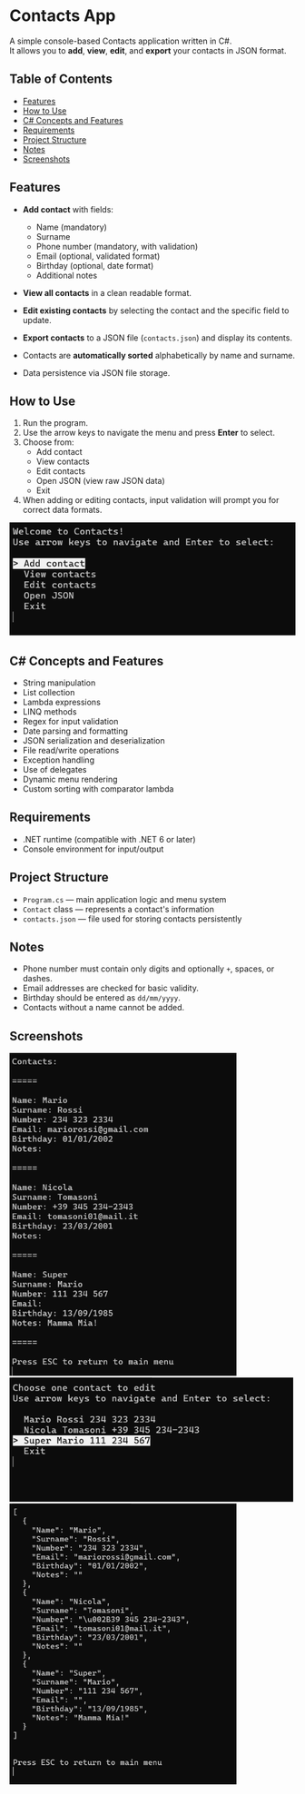 # Contacts App
A simple console-based Contacts application written in C#.  
It allows you to **add**, **view**, **edit**, and **export** your contacts in JSON format.

## Table of Contents
- [Features](#features)
- [How to Use](#how-to-use)
- [C# Concepts and Features](#c-concepts-and-features)
- [Requirements](#requirements)
- [Project Structure](#project-structure)
- [Notes](#notes)
- [Screenshots](#screenshots)

## Features
- **Add contact** with fields:  
  - Name (mandatory)  
  - Surname  
  - Phone number (mandatory, with validation)  
  - Email (optional, validated format)  
  - Birthday (optional, date format)  
  - Additional notes  

- **View all contacts** in a clean readable format.  
- **Edit existing contacts** by selecting the contact and the specific field to update.  
- **Export contacts** to a JSON file (`contacts.json`) and display its contents.  
- Contacts are **automatically sorted** alphabetically by name and surname.  
- Data persistence via JSON file storage.

## How to Use
1. Run the program.
2. Use the arrow keys to navigate the menu and press **Enter** to select.
3. Choose from:  
   - Add contact  
   - View contacts  
   - Edit contacts  
   - Open JSON (view raw JSON data)  
   - Exit  
4. When adding or editing contacts, input validation will prompt you for correct data formats.

![Contacts App Screenshot](img/screenshot_1.png)

## C# Concepts and Features
- String manipulation  
- List<T> collection  
- Lambda expressions  
- LINQ methods
- Regex for input validation  
- Date parsing and formatting  
- JSON serialization and deserialization  
- File read/write operations  
- Exception handling
- Use of delegates
- Dynamic menu rendering  
- Custom sorting with comparator lambda
  
## Requirements
- .NET runtime (compatible with .NET 6 or later)
- Console environment for input/output

## Project Structure
- `Program.cs` — main application logic and menu system  
- `Contact` class — represents a contact's information  
- `contacts.json` — file used for storing contacts persistently  

## Notes
- Phone number must contain only digits and optionally `+`, spaces, or dashes.  
- Email addresses are checked for basic validity.  
- Birthday should be entered as `dd/mm/yyyy`.  
- Contacts without a name cannot be added.

## Screenshots
<img src="img/screenshot_2.png" alt="Contacts App Screenshot" style="width: 400px;"/>

<img src="img/screenshot_3.png" alt="Contacts App Screenshot" style="width: 500px;"/>

<img src="img/screenshot_4.png" alt="Contacts App Screenshot" style="width: 400px;"/>

